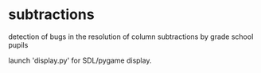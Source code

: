 subtractions
=============

detection of bugs in the resolution of column subtractions by grade school pupils


launch 'display.py' for SDL/pygame display.